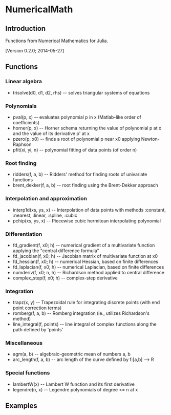 #   NumericalMath

##  Introduction

Functions from Numerical Mathematics for Julia.

[Version 0.2.0; 2014-05-27]

##  Functions

### Linear algebra

  * trisolve(d0, d1, d2, rhs) -- solves triangular systems of equations

### Polynomials

  * pval(p, x)      -- evaluates polynomial p in x (Matlab-like order of coefficients)
  * horner(p, x)    -- Horner schema returning the value of polynomial p at x
                         and the value of its derivative p' at x
  * pzero(p, x0)    -- finds a root of polynomial p near x0 applying Newton-Raphson
  * pfit(xi, yi, n) -- polynomial fitting of data points (of order n)

### Root finding

  * ridders(f, a, b)      -- Ridders' method for finding roots of univariate functions
  * brent_dekker(f, a, b) -- root finding using the Brent-Dekker approach

### Interpolation and approximation

  * interp1d(xs, ys, x) -- Interpolation of data points with methods
                             :constant, :nearest, :linear, :spline, :cubic
  * pchip(xs, ys, x)    -- Piecewise cubic hermitean interpolating polynomial

### Differentiation

  * fd_gradient(f, x0; h)  -- numerical gradient of a multivariate function
                                applying the "central difference formula"
  * fd_jacobian(f, x0; h)  -- Jacobian matrix of multivariate function at x0
  * fd_hessian(f, x0; h)   -- numerical Hessian, based on finite differences
  * fd_laplacian(f, x0; h) -- numerical Laplacian, based on finite differences
  * numderiv(f, x0; n, h)  -- Richardson method applied to central difference
  * complex_step(f, x0; h) -- complex-step derivative

### Integration

  * trapz(x, y)      -- Trapezoidal rule for integrating discrete points
                          (with end point correction terms)
  * romberg(f, a, b) -- Romberg integration (ie., utilizes Richardson's method)
  * line_integral(f, points)    -- line integral of complex functions
                                     along the path defined by 'points'

### Miscellaneous

  * agm(a, b)           -- algebraic-geometric mean of numbers a, b
  * arc_length(f, a, b) -- arc length of the curve defined by f:[a,b] --> R

### Special functions

  * lambertW(x)    -- Lambert W function and its first derivative
  * legendre(n, x) -- Legendre polynomials of degree <= n at x

## Examples

